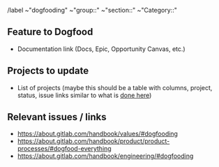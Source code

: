 /label ~"dogfooding" ~"group::" ~"section::"  ~"Category::" 

## Feature to Dogfood
- Documentation link (Docs, Epic, Opportunity Canvas, etc.)

## Projects to update
- List of projects (maybe this should be a table with columns, project, status, issue links similar to what is [done here](https://gitlab.com/gitlab-com/www-gitlab-com/-/issues/8499))

## Relevant issues / links
- https://about.gitlab.com/handbook/values/#dogfooding
- https://about.gitlab.com/handbook/product/product-processes/#dogfood-everything
- https://about.gitlab.com/handbook/engineering/#dogfooding